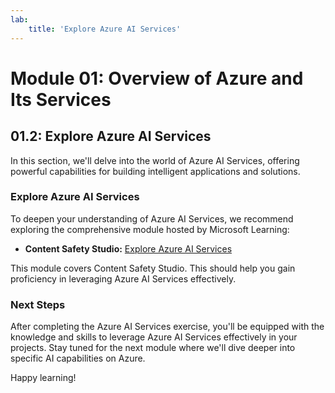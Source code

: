 ```yaml
---
lab:
    title: 'Explore Azure AI Services'
---
```

# Module 01: Overview of Azure and Its Services

## 01.2: Explore Azure AI Services

In this section, we'll delve into the world of Azure AI Services, offering powerful capabilities for building intelligent applications and solutions.

### Explore Azure AI Services

To deepen your understanding of Azure AI Services, we recommend exploring the comprehensive module hosted by Microsoft Learning:

- **Content Safety Studio:** [Explore Azure AI Services](https://microsoftlearning.github.io/mslearn-ai-fundamentals/Instructions/Labs/02-content-safety.html)

This module covers Content Safety Studio. This should help you gain proficiency in leveraging Azure AI Services effectively.

### Next Steps
After completing the Azure AI Services exercise, you'll be equipped with the knowledge and skills to leverage Azure AI Services effectively in your projects. Stay tuned for the next module where we'll dive deeper into specific AI capabilities on Azure.

Happy learning!
